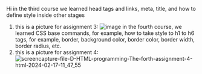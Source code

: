 Hi in the third course we learned head tags and links, meta, title, and how to define style inside other stages 
1. this is a picture for  assignment 3: 
![image](https://github.com/mori-cyber/The-third-HTML-pro/assets/65276280/77f6dbb6-cff4-4634-b681-200dd962679a)
in the fourth course, we learned CSS base commands, for example, how to take style to h1 to h6 tags, for example, border, background color, border color, border width, border radius, etc.
2. this is a picture for  assignment 4:
![screencapture-file-D-HTML-programming-The-forth-assignment-4-html-2024-02-17-11_47_55](https://github.com/mori-cyber/The-third-HTML-pro/assets/65276280/edbdfb4d-f813-43dd-84ed-d8418cb06ad6)
